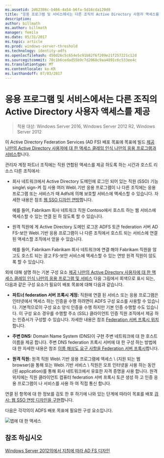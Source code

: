 ```yaml
---
ms.assetid: 2d62386c-b466-4a54-b6fa-5d16cda120d8
title: "응용 프로그램 및 서비스에서는 다른 조직의 Active Directory 사용자 액세스를 제공"
description: 
author: billmath
ms.author: billmath
manager: femila
ms.date: 05/31/2017
ms.topic: article
ms.prod: windows-server-threshold
ms.technology: identity-adfs
ms.openlocfilehash: d50d26c5c654e5c91b82f6f209e21f257221c12d
ms.sourcegitcommit: 70c1b6cedad55b9c7d2068c9aa4891c6c533ee4c
ms.translationtype: MT
ms.contentlocale: ko-KR
ms.lasthandoff: 07/03/2017
---
```

# <a name="provide-your-active-directory-users-access-to-the-applications-and-services-of-other-organizations"></a>응용 프로그램 및 서비스에서는 다른 조직의 Active Directory 사용자 액세스를 제공

>적용 대상: Windows Server 2016, Windows Server 2012 R2, Windows Server 2012

이 Active Directory Federation Services \(AD FS\) 배포 목표에 목표에 빌드 [제공 나만의 Active Directory 사용자에 대 한 액세스 클레임 인식 나만의 응용 프로그램과 서비스](Provide-Your-Active-Directory-Users-Access-to-Your-Claims-Aware-Applications-and-Services.md)합니다.  
  
관리자 계정 파트너 조직에는 직원 연합된 액세스를 제공 하도록 하는 시간과 호스트 리소스 다른 조직에서:  
  
-   회사 네트워크에서 Active Directory 도메인에 로그인 되어 있는 직원 \(SSO\) 기능 single\ sign\-켜 짐 사용 여러 Web\ 기반 응용 프로그램이 나 다른 조직에는 응용 프로그램 또는 서비스가 때 Adfs에 의해 보호할 서비스에 액세스할 수 있습니다. 자세한 내용은 참조 [웹 SSO 디자인 연방](Federated-Web-SSO-Design.md)합니다.  
  
    예를 들어, Fabrikam 회사 네트워크 직원 Contoso에서 호스트 하는 웹 서비스에 액세스할 수 있는 연결 된 하 않도록 할 수 있습니다.  
  
-   원격 직원에 게 Active Directory 도메인 로그온 ADFS 토큰 federation 서버 AD FS-보안 Web\ 기반 응용 프로그램이 나 다른 조직에서 호스트 되는 서비스에 연결 된 액세스할 조직에서 얻을 수 있습니다.  
  
    예를 들어, Fabrikam Fabrikam 회사 네트워크에 연결 해야 Fabrikam 직원을 않고도 호스트 되는 광고 FS-보안 서비스에 액세스할 수 있는 연방 원격 직원이 않도록 할 수 있습니다.  
  
외에 대해 설명 하는 기본 구성 요소 [제공 나만의 Active Directory 사용자에 대 한 액세스 클레임 인식 나만의 응용 프로그램 및 서비스](Provide-Your-Active-Directory-Users-Access-to-Your-Claims-Aware-Applications-and-Services.md) 다음 그림에서 회색으로 표시 되는, 다음과 같은 구성 요소가 필요이 배포 목표에 대해 다음과 같습니다.  
  
-   **파트너 federation 서버 프록시 계정:** 직원에 연결 된 서비스 또는 응용 프로그램은 인터넷에서 액세스 하는 인증을 수행 하려면이 ADFS 구성 요소를 사용할 수 있습니다. 기본적으로이 구성 요소 양식 인증을 수행 하지만 기본 인증 수행할 수도 있습니다. 이 구성 요소 경우를 수행할 주소 \(SSL\) 클라이언트 인증 직원 조직에서 제공 하는 인증서가 구성할 수 있습니다. 자세한 내용은 참조 [Federation 서버 프록시 위치](Where-to-Place-a-Federation-Server-Proxy.md)합니다.  
  
-   **주변 DNS:** Domain Name System \(DNS\)이 구현 주변 네트워크에 대 한 호스트 이름을 제공 합니다. 주변 DNS federation 프록시 서버에 대 한 구성 하는 방법에 대 한 자세한 내용은 참조 [이름 해상도 요구 사항을 Federation 서버 프록시](Name-Resolution-Requirements-for-Federation-Server-Proxies.md)합니다.  
  
-   **원격 직원:** 원격 직원 Web\ 기반 응용 프로그램에 액세스 \ (지원 되는 웹 browser\)을 통해 또는 Web\ 기반 서비스 \ 직원은 오프 인터넷을 사용 하는 동안 (된 application\)를 통해 회사 네트워크에서 유효한 자격 증명을 사용 합니다. 원격 위치에는 직원 클라이언트 컴퓨터 federation 서버 프록시 토큰 생성 하 고 인증 응용 프로그램이 나 서비스를 사용 하 여 직접 통신 합니다.  
  
연결 된 항목에 대 한 정보를 검토 한 후 하기에 나와 있는 단계에 따라이 목표를 배포 [검사: 웹 SSO 연방 디자인을 구현](../../ad-fs/deployment/Checklist--Implementing-a-Federated-Web-SSO-Design.md)합니다.  
  
다음은 각각의이 ADFS 배포 목표에 필요한 구성 요소입니다.  
  
![앱에 대 한 액세스](media/50af4837-31e0-451f-a942-e705c2300065.gif)  
  
## <a name="see-also"></a>참조 하십시오
[Windows Server 2012의에서 지침에 따라 AD FS 디자인](AD-FS-Design-Guide-in-Windows-Server-2012.md)
